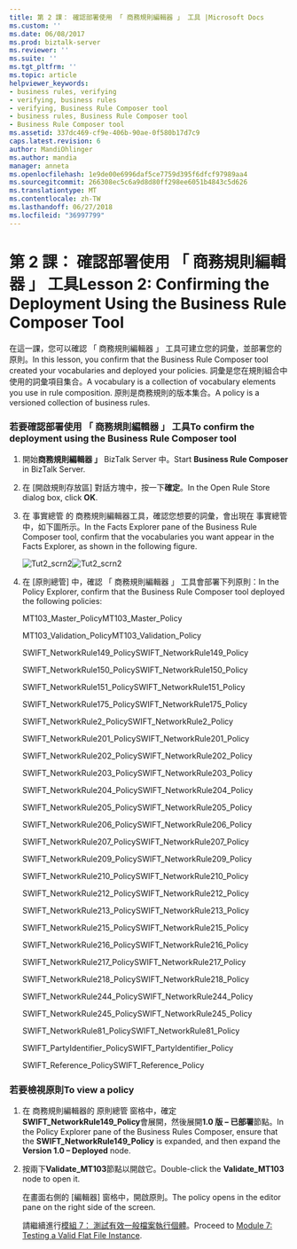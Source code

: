 ```yaml
---
title: 第 2 課： 確認部署使用 「 商務規則編輯器 」 工具 |Microsoft Docs
ms.custom: ''
ms.date: 06/08/2017
ms.prod: biztalk-server
ms.reviewer: ''
ms.suite: ''
ms.tgt_pltfrm: ''
ms.topic: article
helpviewer_keywords:
- business rules, verifying
- verifying, business rules
- verifying, Business Rule Composer tool
- business rules, Business Rule Composer tool
- Business Rule Composer tool
ms.assetid: 337dc469-cf9e-406b-90ae-0f580b17d7c9
caps.latest.revision: 6
author: MandiOhlinger
ms.author: mandia
manager: anneta
ms.openlocfilehash: 1e9de00e6996daf5ce7759d395f6dfcf97989aa4
ms.sourcegitcommit: 266308ec5c6a9d8d80ff298ee6051b4843c5d626
ms.translationtype: MT
ms.contentlocale: zh-TW
ms.lasthandoff: 06/27/2018
ms.locfileid: "36997799"
---
```

# <a name="lesson-2-confirming-the-deployment-using-the-business-rule-composer-tool"></a><span data-ttu-id="3a4c4-102">第 2 課： 確認部署使用 「 商務規則編輯器 」 工具</span><span class="sxs-lookup"><span data-stu-id="3a4c4-102">Lesson 2: Confirming the Deployment Using the Business Rule Composer Tool</span></span>
<span data-ttu-id="3a4c4-103">在這一課，您可以確認 「 商務規則編輯器 」 工具可建立您的詞彙，並部署您的原則。</span><span class="sxs-lookup"><span data-stu-id="3a4c4-103">In this lesson, you confirm that the Business Rule Composer tool created your vocabularies and deployed your policies.</span></span> <span data-ttu-id="3a4c4-104">詞彙是您在規則組合中使用的詞彙項目集合。</span><span class="sxs-lookup"><span data-stu-id="3a4c4-104">A vocabulary is a collection of vocabulary elements you use in rule composition.</span></span> <span data-ttu-id="3a4c4-105">原則是商務規則的版本集合。</span><span class="sxs-lookup"><span data-stu-id="3a4c4-105">A policy is a versioned collection of business rules.</span></span>  
  
### <a name="to-confirm-the-deployment-using-the-business-rule-composer-tool"></a><span data-ttu-id="3a4c4-106">若要確認部署使用 「 商務規則編輯器 」 工具</span><span class="sxs-lookup"><span data-stu-id="3a4c4-106">To confirm the deployment using the Business Rule Composer tool</span></span>  
  
1.  <span data-ttu-id="3a4c4-107">開始**商務規則編輯器 」** BizTalk Server 中。</span><span class="sxs-lookup"><span data-stu-id="3a4c4-107">Start **Business Rule Composer** in BizTalk Server.</span></span>  
  
2.  <span data-ttu-id="3a4c4-108">在 [開啟規則存放區] 對話方塊中，按一下**確定**。</span><span class="sxs-lookup"><span data-stu-id="3a4c4-108">In the Open Rule Store dialog box, click **OK**.</span></span>  
  
3.  <span data-ttu-id="3a4c4-109">在 事實總管 的 商務規則編輯器工具，確認您想要的詞彙，會出現在 事實總管 中，如下圖所示。</span><span class="sxs-lookup"><span data-stu-id="3a4c4-109">In the Facts Explorer pane of the Business Rule Composer tool, confirm that the vocabularies you want appear in the Facts Explorer, as shown in the following figure.</span></span>  
  
     <span data-ttu-id="3a4c4-110">![](../../adapters-and-accelerators/accelerator-swift/media/tut2-scrn2.gif "Tut2_scrn2")</span><span class="sxs-lookup"><span data-stu-id="3a4c4-110">![](../../adapters-and-accelerators/accelerator-swift/media/tut2-scrn2.gif "Tut2_scrn2")</span></span>  
  
4.  <span data-ttu-id="3a4c4-111">在 [原則總管] 中，確認 「 商務規則編輯器 」 工具會部署下列原則：</span><span class="sxs-lookup"><span data-stu-id="3a4c4-111">In the Policy Explorer, confirm that the Business Rule Composer tool deployed the following policies:</span></span>  
  
     <span data-ttu-id="3a4c4-112">MT103_Master_Policy</span><span class="sxs-lookup"><span data-stu-id="3a4c4-112">MT103_Master_Policy</span></span>  
  
     <span data-ttu-id="3a4c4-113">MT103_Validation_Policy</span><span class="sxs-lookup"><span data-stu-id="3a4c4-113">MT103_Validation_Policy</span></span>  
  
     <span data-ttu-id="3a4c4-114">SWIFT_NetworkRule149_Policy</span><span class="sxs-lookup"><span data-stu-id="3a4c4-114">SWIFT_NetworkRule149_Policy</span></span>  
  
     <span data-ttu-id="3a4c4-115">SWIFT_NetworkRule150_Policy</span><span class="sxs-lookup"><span data-stu-id="3a4c4-115">SWIFT_NetworkRule150_Policy</span></span>  
  
     <span data-ttu-id="3a4c4-116">SWIFT_NetworkRule151_Policy</span><span class="sxs-lookup"><span data-stu-id="3a4c4-116">SWIFT_NetworkRule151_Policy</span></span>  
  
     <span data-ttu-id="3a4c4-117">SWIFT_NetworkRule175_Policy</span><span class="sxs-lookup"><span data-stu-id="3a4c4-117">SWIFT_NetworkRule175_Policy</span></span>  
  
     <span data-ttu-id="3a4c4-118">SWIFT_NetworkRule2_Policy</span><span class="sxs-lookup"><span data-stu-id="3a4c4-118">SWIFT_NetworkRule2_Policy</span></span>  
  
     <span data-ttu-id="3a4c4-119">SWIFT_NetworkRule201_Policy</span><span class="sxs-lookup"><span data-stu-id="3a4c4-119">SWIFT_NetworkRule201_Policy</span></span>  
  
     <span data-ttu-id="3a4c4-120">SWIFT_NetworkRule202_Policy</span><span class="sxs-lookup"><span data-stu-id="3a4c4-120">SWIFT_NetworkRule202_Policy</span></span>  
  
     <span data-ttu-id="3a4c4-121">SWIFT_NetworkRule203_Policy</span><span class="sxs-lookup"><span data-stu-id="3a4c4-121">SWIFT_NetworkRule203_Policy</span></span>  
  
     <span data-ttu-id="3a4c4-122">SWIFT_NetworkRule204_Policy</span><span class="sxs-lookup"><span data-stu-id="3a4c4-122">SWIFT_NetworkRule204_Policy</span></span>  
  
     <span data-ttu-id="3a4c4-123">SWIFT_NetworkRule205_Policy</span><span class="sxs-lookup"><span data-stu-id="3a4c4-123">SWIFT_NetworkRule205_Policy</span></span>  
  
     <span data-ttu-id="3a4c4-124">SWIFT_NetworkRule206_Policy</span><span class="sxs-lookup"><span data-stu-id="3a4c4-124">SWIFT_NetworkRule206_Policy</span></span>  
  
     <span data-ttu-id="3a4c4-125">SWIFT_NetworkRule207_Policy</span><span class="sxs-lookup"><span data-stu-id="3a4c4-125">SWIFT_NetworkRule207_Policy</span></span>  
  
     <span data-ttu-id="3a4c4-126">SWIFT_NetworkRule209_Policy</span><span class="sxs-lookup"><span data-stu-id="3a4c4-126">SWIFT_NetworkRule209_Policy</span></span>  
  
     <span data-ttu-id="3a4c4-127">SWIFT_NetworkRule210_Policy</span><span class="sxs-lookup"><span data-stu-id="3a4c4-127">SWIFT_NetworkRule210_Policy</span></span>  
  
     <span data-ttu-id="3a4c4-128">SWIFT_NetworkRule212_Policy</span><span class="sxs-lookup"><span data-stu-id="3a4c4-128">SWIFT_NetworkRule212_Policy</span></span>  
  
     <span data-ttu-id="3a4c4-129">SWIFT_NetworkRule213_Policy</span><span class="sxs-lookup"><span data-stu-id="3a4c4-129">SWIFT_NetworkRule213_Policy</span></span>  
  
     <span data-ttu-id="3a4c4-130">SWIFT_NetworkRule215_Policy</span><span class="sxs-lookup"><span data-stu-id="3a4c4-130">SWIFT_NetworkRule215_Policy</span></span>  
  
     <span data-ttu-id="3a4c4-131">SWIFT_NetworkRule216_Policy</span><span class="sxs-lookup"><span data-stu-id="3a4c4-131">SWIFT_NetworkRule216_Policy</span></span>  
  
     <span data-ttu-id="3a4c4-132">SWIFT_NetworkRule217_Policy</span><span class="sxs-lookup"><span data-stu-id="3a4c4-132">SWIFT_NetworkRule217_Policy</span></span>  
  
     <span data-ttu-id="3a4c4-133">SWIFT_NetworkRule218_Policy</span><span class="sxs-lookup"><span data-stu-id="3a4c4-133">SWIFT_NetworkRule218_Policy</span></span>  
  
     <span data-ttu-id="3a4c4-134">SWIFT_NetworkRule244_Policy</span><span class="sxs-lookup"><span data-stu-id="3a4c4-134">SWIFT_NetworkRule244_Policy</span></span>  
  
     <span data-ttu-id="3a4c4-135">SWIFT_NetworkRule245_Policy</span><span class="sxs-lookup"><span data-stu-id="3a4c4-135">SWIFT_NetworkRule245_Policy</span></span>  
  
     <span data-ttu-id="3a4c4-136">SWIFT_NetworkRule81_Policy</span><span class="sxs-lookup"><span data-stu-id="3a4c4-136">SWIFT_NetworkRule81_Policy</span></span>  
  
     <span data-ttu-id="3a4c4-137">SWIFT_PartyIdentifier_Policy</span><span class="sxs-lookup"><span data-stu-id="3a4c4-137">SWIFT_PartyIdentifier_Policy</span></span>  
  
     <span data-ttu-id="3a4c4-138">SWIFT_Reference_Policy</span><span class="sxs-lookup"><span data-stu-id="3a4c4-138">SWIFT_Reference_Policy</span></span>  
  
### <a name="to-view-a-policy"></a><span data-ttu-id="3a4c4-139">若要檢視原則</span><span class="sxs-lookup"><span data-stu-id="3a4c4-139">To view a policy</span></span>  
  
1. <span data-ttu-id="3a4c4-140">在 商務規則編輯器的 原則總管 窗格中，確定**SWIFT_NetworkRule149_Policy**會展開，然後展開**1.0 版 – 已部署**節點。</span><span class="sxs-lookup"><span data-stu-id="3a4c4-140">In the Policy Explorer pane of the Business Rules Composer, ensure that the **SWIFT_NetworkRule149_Policy** is expanded, and then expand the **Version 1.0 – Deployed** node.</span></span>  
  
2. <span data-ttu-id="3a4c4-141">按兩下**Validate_MT103**節點以開啟它。</span><span class="sxs-lookup"><span data-stu-id="3a4c4-141">Double-click the **Validate_MT103** node to open it.</span></span>  
  
    <span data-ttu-id="3a4c4-142">在畫面右側的 [編輯器] 窗格中，開啟原則。</span><span class="sxs-lookup"><span data-stu-id="3a4c4-142">The policy opens in the editor pane on the right side of the screen.</span></span>  
  
   <span data-ttu-id="3a4c4-143">請繼續進行[模組 7： 測試有效一般檔案執行個體](../../adapters-and-accelerators/accelerator-swift/module-7-testing-a-valid-flat-file-instance.md)。</span><span class="sxs-lookup"><span data-stu-id="3a4c4-143">Proceed to [Module 7: Testing a Valid Flat File Instance](../../adapters-and-accelerators/accelerator-swift/module-7-testing-a-valid-flat-file-instance.md).</span></span>